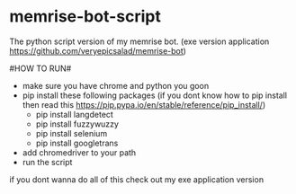 # memrise-bot-script
The python script version of my memrise bot. 
(exe version application https://github.com/veryepicsalad/memrise-bot)

#HOW TO RUN#
- make sure you have chrome and python you goon
- pip install these following packages (if you dont know how to pip install then read this https://pip.pypa.io/en/stable/reference/pip_install/)
    - pip install langdetect
    - pip install fuzzywuzzy
    - pip install selenium
    - pip install googletrans
- add chromedriver to your path
- run the script

if you dont wanna do all of this check out my exe application version
